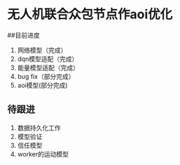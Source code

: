 # 无人机联合众包节点作aoi优化
##目前进度
1. 网络模型（完成）
2. dqn模型适配（完成）
3. 能量模型适配（完成）
4. bug fix（部分完成） 
5. aoi模型(部分完成)

## 待跟进
1. 数据持久化工作
2. 模型验证
3. 信任模型
4. worker的运动模型